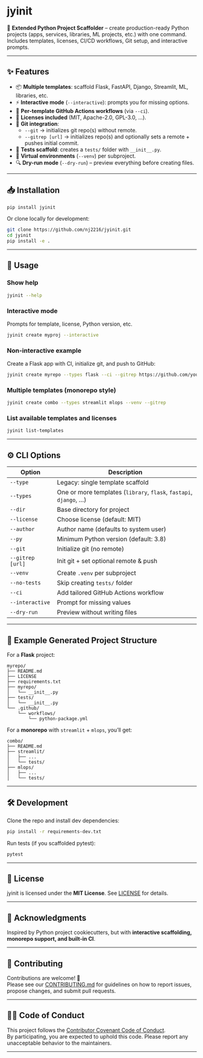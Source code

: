 # jyinit

🚀 **Extended Python Project Scaffolder** – create production-ready Python projects (apps, services, libraries, ML projects, etc.) with one command.  
Includes templates, licenses, CI/CD workflows, Git setup, and interactive prompts.

---

## ✨ Features

- 📦 **Multiple templates**: scaffold Flask, FastAPI, Django, Streamlit, ML, libraries, etc.
- ⚡ **Interactive mode** (`--interactive`): prompts you for missing options.
- 🔧 **Per-template GitHub Actions workflows** (via `--ci`).
- 📝 **Licenses included** (MIT, Apache-2.0, GPL-3.0, …).
- 🐙 **Git integration**:  
  - `--git` → initializes git repo(s) without remote.  
  - `--gitrep [url]` → initializes repo(s) and optionally sets a remote + pushes initial commit.
- 🧪 **Tests scaffold**: creates a `tests/` folder with `__init__.py`.
- 🐍 **Virtual environments** (`--venv`) per subproject.
- 🔍 **Dry-run mode** (`--dry-run`) – preview everything before creating files.

---

## 📥 Installation

```bash
pip install jyinit
````

Or clone locally for development:

```bash
git clone https://github.com/nj2216/jyinit.git
cd jyinit
pip install -e .
```

---

## 🚀 Usage

### Show help

```bash
jyinit --help
```

### Interactive mode

Prompts for template, license, Python version, etc.

```bash
jyinit create myproj --interactive
```

### Non-interactive example

Create a Flask app with CI, initialize git, and push to GitHub:

```bash
jyinit create myrepo --types flask --ci --gitrep https://github.com/you/myrepo.git
```

### Multiple templates (monorepo style)

```bash
jyinit create combo --types streamlit mlops --venv --gitrep
```

### List available templates and licenses

```bash
jyinit list-templates
```

---

## ⚙️ CLI Options

| Option           | Description                                                        |
| ---------------- | ------------------------------------------------------------------ |
| `--type`         | Legacy: single template scaffold                                   |
| `--types`        | One or more templates (`library`, `flask`, `fastapi`, `django`, …) |
| `--dir`          | Base directory for project                                         |
| `--license`      | Choose license (default: MIT)                                      |
| `--author`       | Author name (defaults to system user)                              |
| `--py`           | Minimum Python version (default: 3.8)                              |
| `--git`          | Initialize git (no remote)                                         |
| `--gitrep [url]` | Init git + set optional remote & push                              |
| `--venv`         | Create `.venv` per subproject                                      |
| `--no-tests`     | Skip creating `tests/` folder                                      |
| `--ci`           | Add tailored GitHub Actions workflow                               |
| `--interactive`  | Prompt for missing values                                          |
| `--dry-run`      | Preview without writing files                                      |

---

## 📂 Example Generated Project Structure

For a **Flask** project:

```
myrepo/
├── README.md
├── LICENSE
├── requirements.txt
├── myrepo/
│   └── __init__.py
├── tests/
│   └── __init__.py
└── .github/
    └── workflows/
        └── python-package.yml
```

For a **monorepo** with `streamlit` + `mlops`, you’ll get:

```
combo/
├── README.md
├── streamlit/
│   ├── ...
│   └── tests/
├── mlops/
│   ├── ...
│   └── tests/
```

---

## 🛠 Development

Clone the repo and install dev dependencies:

```bash
pip install -r requirements-dev.txt
```

Run tests (if you scaffolded pytest):

```bash
pytest
```

---

## 📜 License

jyinit is licensed under the **MIT License**.
See [LICENSE](https://github.com/nj2216/jyinit/blob/main/LICENSE) for details.

---

## 🙌 Acknowledgments

Inspired by Python project cookiecutters, but with **interactive scaffolding, monorepo support, and built-in CI**.

---

## 🤝 Contributing

Contributions are welcome! 🎉  
Please see our [CONTRIBUTING.md](https://github.com/nj2216/jyinit/blob/main/CONTRIBUTING.md) for guidelines on how to report issues, propose changes, and submit pull requests.

---

## 🧑‍💻 Code of Conduct

This project follows the [Contributor Covenant Code of Conduct](https://github.com/nj2216/jyinit/blob/main/CODE_OF_CONDUCT.md).  
By participating, you are expected to uphold this code. Please report any unacceptable behavior to the maintainers.

---
